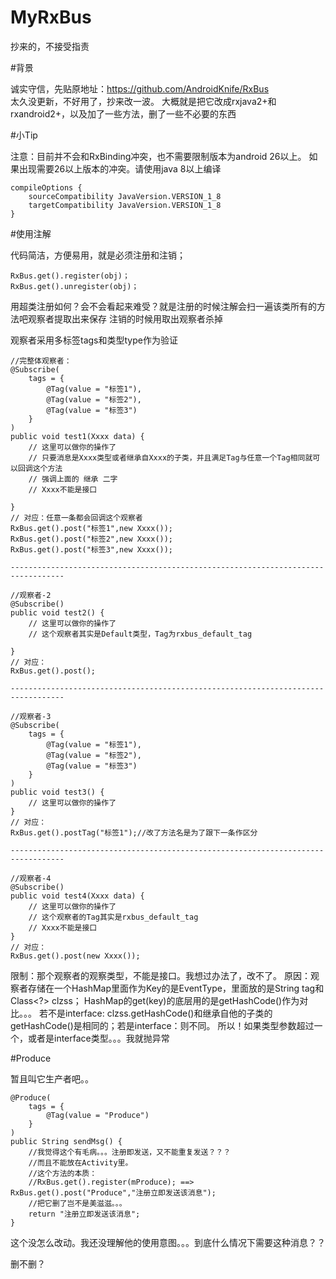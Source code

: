 # MyRxBus
抄来的，不接受指责

#背景

诚实守信，先贴原地址：https://github.com/AndroidKnife/RxBus   
太久没更新，不好用了，抄来改一波。
大概就是把它改成rxjava2+和rxandroid2+，以及加了一些方法，删了一些不必要的东西

#小Tip 

注意：目前并不会和RxBinding冲突，也不需要限制版本为android 26以上。
如果出现需要26以上版本的冲突。请使用java 8以上编译

    compileOptions {
        sourceCompatibility JavaVersion.VERSION_1_8
        targetCompatibility JavaVersion.VERSION_1_8
    }

#使用注解

代码简洁，方便易用，就是必须注册和注销；

    RxBus.get().register(obj)；
    RxBus.get().unregister(obj)；

用超类注册如何？会不会看起来难受？就是注册的时候注解会扫一遍该类所有的方法吧观察者提取出来保存
注销的时候用取出观察者杀掉


观察者采用多标签tags和类型type作为验证

    //完整体观察者：
    @Subscribe(
        tags = {
            @Tag(value = "标签1"),
            @Tag(value = "标签2"),
            @Tag(value = "标签3")
        }
    )
    public void test1(Xxxx data) {
        // 这里可以做你的操作了
        // 只要消息是Xxxx类型或者继承自Xxxx的子类，并且满足Tag与任意一个Tag相同就可以回调这个方法
        // 强调上面的 继承 二字
        // Xxxx不能是接口
        
    }
    // 对应：任意一条都会回调这个观察者
    RxBus.get().post("标签1",new Xxxx());
    RxBus.get().post("标签2",new Xxxx());
    RxBus.get().post("标签3",new Xxxx());
    
    ----------------------------------------------------------------------------------
    
    //观察者-2
    @Subscribe()
    public void test2() {
        // 这里可以做你的操作了
        // 这个观察者其实是Default类型，Tag为rxbus_default_tag
        
    }
    // 对应：
    RxBus.get().post();
    
    ----------------------------------------------------------------------------------
    
    //观察者-3
    @Subscribe(
        tags = {
            @Tag(value = "标签1"),
            @Tag(value = "标签2"),
            @Tag(value = "标签3")
        }
    )
    public void test3() {
        // 这里可以做你的操作了
    }
    // 对应：
    RxBus.get().postTag("标签1");//改了方法名是为了跟下一条作区分
    
    ----------------------------------------------------------------------------------
    
    //观察者-4
    @Subscribe()
    public void test4(Xxxx data) {
        // 这里可以做你的操作了
        // 这个观察者的Tag其实是rxbus_default_tag
        // Xxxx不能是接口
    }
    // 对应：
    RxBus.get().post(new Xxxx());
    
限制：那个观察者的观察类型，不能是接口。我想过办法了，改不了。
原因：观察者存储在一个HashMap里面作为Key的是EventType，里面放的是String tag和Class<?> clzss；
HashMap的get(key)的底层用的是getHashCode()作为对比。。。
若不是interface: clzss.getHashCode()和继承自他的子类的getHashCode()是相同的；若是interface：则不同。
所以！如果类型参数超过一个，或者是interface类型。。。我就抛异常


#Produce 

暂且叫它生产者吧。。

    @Produce(
        tags = {
            @Tag(value = "Produce")
        }
    )
    public String sendMsg() {
        //我觉得这个有毛病。。。注册即发送，又不能重复发送？？？
        //而且不能放在Activity里。
        //这个方法的本质：
        //RxBus.get().register(mProduce); ==> RxBus.get().post("Produce","注册立即发送该消息");
        //把它删了岂不是美滋滋。。。
        return "注册立即发送该消息";
    }

这个没怎么改动。我还没理解他的使用意图。。。到底什么情况下需要这种消息？？

删不删？





















